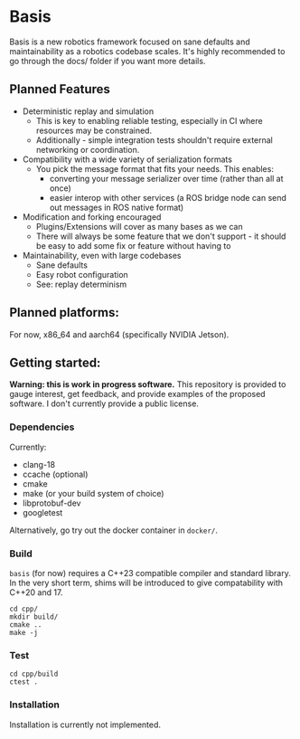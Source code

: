 # Basis

Basis is a new robotics framework focused on sane defaults and maintainability as a robotics codebase scales. It's highly recommended to go through the docs/ folder if you want more details.

## Planned Features
- Deterministic replay and simulation
    - This is key to enabling reliable testing, especially in CI where resources may be constrained.
    - Additionally - simple integration tests shouldn't require external networking or coordination.
- Compatibility with a wide variety of serialization formats 
    - You pick the message format that fits your needs. This enables:
        - converting your message serializer over time (rather than all at once)
        - easier interop with other services (a ROS bridge node can send out messages in ROS native format)
- Modification and forking encouraged
    - Plugins/Extensions will cover as many bases as we can
    - There will always be some feature that we don't support - it should be easy to add some fix or feature without having to 
- Maintainability, even with large codebases
    - Sane defaults
    - Easy robot configuration
    - See: replay determinism

## Planned platforms:

For now, x86_64 and aarch64 (specifically NVIDIA Jetson).

## Getting started:

**Warning: this is work in progress software.** This repository is provided to gauge interest, get feedback, and provide examples of the proposed software. I don't currently provide a public license.

### Dependencies
Currently: 
- clang-18
- ccache (optional)
- cmake 
- make (or your build system of choice)
- libprotobuf-dev
- googletest 

Alternatively, go try out the docker container in `docker/`.

### Build

`basis` (for now) requires a C++23 compatible compiler and standard library. In the very short term, shims will be introduced to give compatability with C++20 and 17.

```
cd cpp/
mkdir build/
cmake ..
make -j
```

### Test
```
cd cpp/build
ctest .
```

### Installation

Installation is currently not implemented.